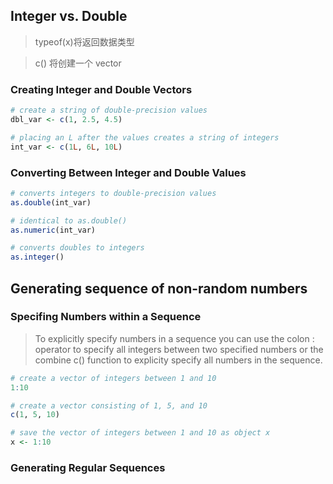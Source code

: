 ## Integer vs. Double
> typeof(x)将返回数据类型

> c() 将创建一个 vector

### Creating Integer and Double Vectors
```R
# create a string of double-precision values
dbl_var <- c(1, 2.5, 4.5)

# placing an L after the values creates a string of integers
int_var <- c(1L, 6L, 10L)
```

### Converting Between Integer and Double Values
```R
# converts integers to double-precision values
as.double(int_var)

# identical to as.double()
as.numeric(int_var)

# converts doubles to integers
as.integer()
```

## Generating sequence of non-random numbers
### Specifing Numbers within a Sequence
> To explicitly specify numbers in a sequence you can use the colon : operator to specify all integers between two specified numbers or the combine c() function to explicity specify all numbers in the sequence.
```R
# create a vector of integers between 1 and 10
1:10

# create a vector consisting of 1, 5, and 10
c(1, 5, 10)

# save the vector of integers between 1 and 10 as object x
x <- 1:10
```
### Generating Regular Sequences
